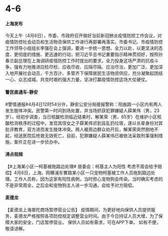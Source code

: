 # 4-6

#### 上海发布

今天上午（4月6日），市委、市政府召开做好当前新冠肺炎疫情防控工作会议，对疫情防控社会动员和生活物资保供工作进行再部署再落实。市委书记、市疫情防控工作领导小组组长李强在会上强调，要进一步统一思想、全力以赴，以更坚决的态度、更彻底的措施、更迅速的行动，把习近平总书记重要指示精神贯彻好，按照孙春兰副总理在上海调研疫情防控工作时提出的要求，全力投身这场严肃的抗疫斗争，强有力地推进应检尽检、应收尽收、应隔尽隔、应治尽治，更加广泛、更加深入地开展社会动员，千方百计、多管齐下保障居民生活物资供应，充分凝聚起团结一心、众志成城、共克时艰的强大力量，坚决打赢疫情防控这场大仗硬仗。

#### 警民直通车-静安

\#警情通报#4月4日12时54分许，静安公安分局接报警称：阳曲路一小区内有两人发生肢体冲突。民警第一时间到场处置，并当场抓获犯罪嫌疑人薛某伟（男，23岁）。经初步调查，当日核酸检测临近结束时，解某荣（男，65岁）在维护小区核酸检测秩序的过程中，发现其侄女之子薛某伟迟到且乱扔垃圾，遂以长辈身份对其批评教育，双方进而发生肢体冲突。两人被周边群众劝开后，解某荣突然倒地不起，经送医院后抢救无效死亡。目前，犯罪嫌疑人薛某伟已被依法采取刑事强制措施，案件正在进一步侦办中。

#### 沸点视频

【#上海某小区一柯基被拖路边处理# 居委会：柯基主人为阳性 考虑不周会给予赔偿】4月6日，上海，网曝浦东曹路某小区一只宠物柯基被工作人员拖到路边处理。工作人员称，因为这家有阳性病例，当时担心宠物狗会传染。当时确实考虑的不是非常周全，之后会和宠物狗主人进一步沟通，会给予对方赔偿。

#### 麦德龙

【麦德龙上海普陀商场暂停营业公告】 疫情期间，为更好地向保供人员提供服务，麦德龙严格按照各项防控规定调整营业时间。由于今日持证人员大增，为了保障大家的安全，门店暂停营业。 保供人员如有需求，可在APP下单。 如有不便，敬请谅解。 ​​​​
